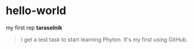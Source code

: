 # hello-world
my first rep
**taraselnik**
> I get a test task to start learning Phyton. 
> It's my first using GitHub.
